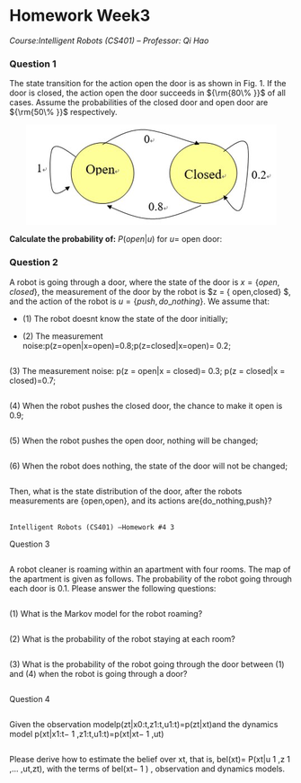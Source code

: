 
# Homework Week3


*Course:Intelligent Robots (CS401) – Professor: Qi Hao*

### Question 1

The state transition for the action open the door is as shown in Fig. 1. If the door is closed, the action open the door succeeds in ${\rm{80\% }}$ of all cases. Assume the probabilities of the closed door and open door are ${\rm{50\% }}$ respectively.

<div align=center>
<img src=image/f1.bmp/>
</div>

**Calculate the probability of:** $P(open|u)$ for $u=$ open door:

### Question 2

A robot is going through a door, where the state of the door is $x = \{ open,closed\}$, the measurement of the door by the robot is $z = \{ open,closed\} $, and the action of the
robot is $u = \{ push,do\_nothing\}$. We assume that:

* (1) The robot doesnt know the state of the door initially;

* (2) The measurement noise:p(z=open|x=open)=0.8;p(z=closed|x=open)=
0.2;
```
```
(3) The measurement noise: p(z = open|x = closed)= 0.3; p(z = closed|x =
closed)=0.7;
```
```
(4) When the robot pushes the closed door, the chance to make it open is 0.9;
```
```
(5) When the robot pushes the open door, nothing will be changed;
```
```
(6) When the robot does nothing, the state of the door will not be changed;
```
```
Then, what is the state distribution of the door, after the robots measurements are
{open,open}, and its actions are{do_nothing,push}?
```

Intelligent Robots (CS401) –Homework #4 3

```
Question 3
```
```
A robot cleaner is roaming within an apartment with four rooms. The map of the
apartment is given as follows. The probability of the robot going through each door
is 0.1. Please answer the following questions:
```
```
(1) What is the Markov model for the robot roaming?
```
```
(2) What is the probability of the robot staying at each room?
```
```
(3) What is the probability of the robot going through the door between (1) and (4)
when the robot is going through a door?
```
```
Question 4
```
```
Given the observation modelp(zt|x0:t,z1:t,u1:t)=p(zt|xt)and the dynamics model
p(xt|x1:t− 1 ,z1:t,u1:t)=p(xt|xt− 1 ,ut)
```
```
Please derive how to estimate the belief over xt, that is, bel(xt)=
P(xt|u 1 ,z 1 ,... ,ut,zt), with the terms of bel(xt− 1 ) , observation and dynamics
models.
```



